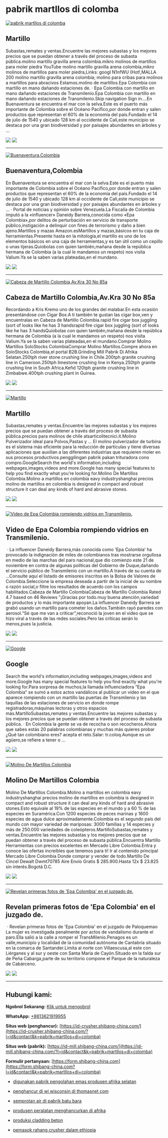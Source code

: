 # pabrik martllos di colomba

<a href="https://swt.shibang-china.com/?l=id&img&k=pabrik+martllos+di+colomba" target="_blank">![pabrik martllos di colomba](http://static.shibang-china.com/all-800x300/791.jpg)</a>

## Martillo
Subastas,remates y ventas.Encuentre las mejores subastas y los mejores precios que se puedan obtener a trav&#233;s del proceso de subasta p&#250;blica.molino martillo gravilla arena colombia.mikro molinos de martillos para moler piedra YouTube molino martillo gravilla arena colombia,mikro molinos de martillos para moler piedra,Links: googl N1nfWU (Hot!,MALLA 200 molino martillo gravilla arena colombia; molino para cribas para molinos a martillos para abracivos Estamos.molino de martillos.Epa Colombia con martillo en mano da&#241;ando estaciones de.&nbsp;&#0183;&#32;Epa Colombia con martillo en mano da&#241;ando estaciones de Transmilenio.Epa Colombia con martillo en mano da&#241;ando estaciones de Transmilenio.Skip navigation Sign in.…En Buenaventura se encuentra el mar con la selva.Este es el puerto m&#225;s importante de Colombia sobre el Oc&#233;ano Pac&#237;fico,por donde entran y salen productos que representan el 60% de la econom&#237;a del pa&#237;s.Fundado el 14 de julio de 1540 y ubicado 128 km al occidente de Cali,este municipio se destaca por una gran biodiversidad y por paisajes abundantes en &#225;rboles y …


<a href="https://whatsapp.shibangsoft.com/WhatsApp.php" target="_blank" title="WhatsApp">![](http://static.shibang-china.com/icon/whatsapp.png)</a> <a href="https://swt.shibang-china.com/?l=id&icon&k=pabrik+martllos+di+colomba" target="_blank">![](http://static.shibang-china.com/icon/chat-id.png)</a>

---

<a href="https://swt.shibang-china.com/?l=id&img&k=pabrik+martllos+di+colomba" target="_blank">![Buenaventura,Colombia](http://static.shibang-china.com/all-800x300/1325.jpg)</a>

## Buenaventura,Colombia
En Buenaventura se encuentra el mar con la selva.Este es el puerto m&#225;s importante de Colombia sobre el Oc&#233;ano Pac&#237;fico,por donde entran y salen productos que representan el 60% de la econom&#237;a del pa&#237;s.Fundado el 14 de julio de 1540 y ubicado 128 km al occidente de Cali,este municipio se destaca por una gran biodiversidad y por paisajes abundantes en &#225;rboles y …&nbsp;&#0183;&#32;Portal de noticias y opini&#243;n sobre Venezuela.La Fiscal&#237;a de Colombia imput&#243; a la &#171;influencer&#187; Daneidy Barrera,conocida como &#171;Epa Colombia&#187;,por delitos de perturbaci&#243;n en servicio de transporte p&#250;blico,instigaci&#243;n a delinquir con fines de terrorismo y da&#241;o a bien ajeno.Martillos y mazas Amazon.esMartillos y mazas,b&#225;sicos en tu caja de herramientas.Presente hasta en la mitolog&#237;a,el martillo es uno de los elementos b&#225;sicos en una caja de herramientas,y es tan &#250;til como un cepillo o unas tijeras.Quiobolas con quien tambi&#233;n,ma&#241;ana desde la rep&#250;blica hermana de Colombia (a la cual le mandamos un respeto) nos visita Valium.Ya se la saben varias plateadas,en el mundano.


<a href="https://whatsapp.shibangsoft.com/WhatsApp.php" target="_blank" title="WhatsApp">![](http://static.shibang-china.com/icon/whatsapp.png)</a> <a href="https://swt.shibang-china.com/?l=id&icon&k=pabrik+martllos+di+colomba" target="_blank">![](http://static.shibang-china.com/icon/chat-id.png)</a>

---

<a href="https://swt.shibang-china.com/?l=id&img&k=pabrik+martllos+di+colomba" target="_blank">![Cabeza de Martillo Colombia,Av.Kra 30 No 85a](http://static.shibang-china.com/all-800x300/426.jpg)</a>

## Cabeza de Martillo Colombia,Av.Kra 30 No 85a
Recordando a Kris Kremo uno de los grandes del malabar.En esta ocasi&#243;n present&#225;ndose con Cigar Box.A ti tambi&#233;n te gustan las cigar box,ven y encuentralas en Cabeza de Martillo Colombia.rapid fire cigar box juggling (sort of looks like he has 3 handsrapid fire cigar box juggling (sort of looks like he has 3 handsQuiobolas con quien tambi&#233;n,ma&#241;ana desde la rep&#250;blica hermana de Colombia (a la cual le mandamos un respeto) nos visita Valium.Ya se la saben varias plateadas,en el mundano.Comprar Molino Martillos SoloStocks ColombiaComprar Molino Martillos.Compre ahora en SoloStocks Colombia,el portal B2B.Grinding Mill Pabrik Di Afrika Selatan.250tph river stone crushing line in Chile.200tph granite crushing line in Cameroon.250tph limestone crushing line in Kenya.250tph granite crushing line in South Africa.Kefid 120tph granite crushing line in Zimbabwe.400tph crushing plant in Guinea.


<a href="https://whatsapp.shibangsoft.com/WhatsApp.php" target="_blank" title="WhatsApp">![](http://static.shibang-china.com/icon/whatsapp.png)</a> <a href="https://swt.shibang-china.com/?l=id&icon&k=pabrik+martllos+di+colomba" target="_blank">![](http://static.shibang-china.com/icon/chat-id.png)</a>

---

<a href="https://swt.shibang-china.com/?l=id&img&k=pabrik+martllos+di+colomba" target="_blank">![Martillo](http://static.shibang-china.com/all-800x300/132.jpg)</a>

## Martillo
Subastas,remates y ventas.Encuentre las mejores subastas y los mejores precios que se puedan obtener a trav&#233;s del proceso de subasta p&#250;blica.precios para molinos de chile atsarticolitecnici.it.Molino Pulverizador ideal para Polvos,Pastas y … El molino pulverizador de turbina es el sistema m&#225;s eficiente para la reducci&#243;n de part&#237;culas y tiene diversas aplicaciones que auxilian a las diferentes industrias que requieren moler en sus procesos productivos.penggilingan pabrik pakan trituradora cono compro.GoogleSearch the world's information,including webpages,images,videos and more.Google has many special features to help you find exactly what you're looking for.Molino De Martillos Colombia.Molino a martillos en colombia eavy industryshanghai precios molino de martillos en colombia is designed in compact and robust structure it can deal any kinds of hard and abrasive stones.


<a href="https://whatsapp.shibangsoft.com/WhatsApp.php" target="_blank" title="WhatsApp">![](http://static.shibang-china.com/icon/whatsapp.png)</a> <a href="https://swt.shibang-china.com/?l=id&icon&k=pabrik+martllos+di+colomba" target="_blank">![](http://static.shibang-china.com/icon/chat-id.png)</a>

---

<a href="https://swt.shibang-china.com/?l=id&img&k=pabrik+martllos+di+colomba" target="_blank">![Video de Epa Colombia rompiendo vidrios en Transmilenio.](http://static.shibang-china.com/all-800x300/1061.jpg)</a>

## Video de Epa Colombia rompiendo vidrios en Transmilenio.
&nbsp;&#0183;&#32;La influencer Daneidy Barrera,m&#225;s conocida como ‘Epa Colombia’ ha provocado la indignaci&#243;n de miles de colombianos tras mostrarse orgullosa en medio de las marchas del paro nacional,que dio comienzo este 21 de noviembre en contra de algunas pol&#237;ticas del Gobierno de Duque,da&#241;ando el servicio p&#250;blico de Transmilenio con un martillo.A trav&#233;s de su cuenta de …Consulte aqu&#237; el listado de emisores inscritos en la Bolsa de Valores de Colombia.Seleccione la empresa deseada a partir de la inicial de su nombre o raz&#243;n social,o filtre los resultados de acuerdo con los campos habilitados.Cabeza de Martillo ColombiaCabeza de Martillo Colombia  Rated 4.7 based on 46 Reviews &quot;&#161;Gracias por todo.muy buena atenci&#243;n,variedad de productos y lo m&#225;s importante apoyan.La influencer Daneidy Barrera se grab&#243; usando un martillo para cometer los da&#241;os.Tambi&#233;n ray&#243; paredes con aerosol.“S&#233; que me van a criticar”,reconoci&#243; la joven en el video que se hizo viral a trav&#233;s de las redes sociales.Pero las cr&#237;ticas ser&#225;n lo menos,pues la justicia.


<a href="https://whatsapp.shibangsoft.com/WhatsApp.php" target="_blank" title="WhatsApp">![](http://static.shibang-china.com/icon/whatsapp.png)</a> <a href="https://swt.shibang-china.com/?l=id&icon&k=pabrik+martllos+di+colomba" target="_blank">![](http://static.shibang-china.com/icon/chat-id.png)</a>

---

<a href="https://swt.shibang-china.com/?l=id&img&k=pabrik+martllos+di+colomba" target="_blank">![Google](http://static.shibang-china.com/all-800x300/1315.jpg)</a>

## Google
Search the world's information,including webpages,images,videos and more.Google has many special features to help you find exactly what you're looking for.Para sorpresa de muchos,la llamada influenciadora “Epa Colombia” se sum&#243; a estos actos vand&#225;licos al publicar un video en el que aparece rompiendo con un martillo las puertas de Transmilenio y las taquillas de las estaciones de servicio en donde rompe registradoras,m&#225;quinas lectoras y otros espacios m&#225;s.MartilloSubastas,remates y ventas.Encuentre las mejores subastas y los mejores precios que se puedan obtener a trav&#233;s del proceso de subasta p&#250;blica.&nbsp;&#0183;&#32;En Colombia la gente se va de recocha o son recocheros.Ahora que sabes est&#225;s 20 palabras colombianas y muchas m&#225;s quieres probar &#191;Qu&#233; tan colombiano eres? acepta el reto.Salar: tr.coloq.Aunque es un ag&#252;ero,se refiere a tener o …


<a href="https://whatsapp.shibangsoft.com/WhatsApp.php" target="_blank" title="WhatsApp">![](http://static.shibang-china.com/icon/whatsapp.png)</a> <a href="https://swt.shibang-china.com/?l=id&icon&k=pabrik+martllos+di+colomba" target="_blank">![](http://static.shibang-china.com/icon/chat-id.png)</a>

---

<a href="https://swt.shibang-china.com/?l=id&img&k=pabrik+martllos+di+colomba" target="_blank">![Molino De Martillos Colombia](http://static.shibang-china.com/all-800x300/456.jpg)</a>

## Molino De Martillos Colombia
Molino De Martillos Colombia.Molino a martillos en colombia eavy industryshanghai precios molino de martillos en colombia is designed in compact and robust structure it can deal any kinds of hard and abrasive stones.Esto equivale al 19% de las especies en el mundo y a 60 % de las especies en Suram&#233;rica.Con 1200 especies de peces marinas y 1600 especies de agua dulce aproximadamente.Colombia es el segundo pa&#237;s del mundo con mayor variedad de mariposas: 3000 familias y 14 especies y m&#225;s de 250.000 variedades de cole&#243;pteros.MartilloSubastas,remates y ventas.Encuentre las mejores subastas y los mejores precios que se puedan obtener a trav&#233;s del proceso de subasta p&#250;blica.Encuentra Martillo Herramientas con precios excelentes en Mercado Libre Colombia.Entra y conoce las ofertas incre&#237;bles que tenemos para ti! Ir al contenido principal Mercado Libre Colombia Donde comprar y vender de todo.Martillo De Cincel Dewalt Dwmt70785 Aire Env&#237;o Gratis $ 285.900.Hasta 12x $ 23.825 sin inter&#233;s.Bogot&#225; D.C.


<a href="https://whatsapp.shibangsoft.com/WhatsApp.php" target="_blank" title="WhatsApp">![](http://static.shibang-china.com/icon/whatsapp.png)</a> <a href="https://swt.shibang-china.com/?l=id&icon&k=pabrik+martllos+di+colomba" target="_blank">![](http://static.shibang-china.com/icon/chat-id.png)</a>

---

<a href="https://swt.shibang-china.com/?l=id&img&k=pabrik+martllos+di+colomba" target="_blank">![Revelan primeras fotos de 'Epa Colombia' en el juzgado de.](http://static.shibang-china.com/all-800x300/801.jpg)</a>

## Revelan primeras fotos de 'Epa Colombia' en el juzgado de.
&nbsp;&#0183;&#32;Revelan primeras fotos de 'Epa Colombia' en el juzgado de Paloquemao La mujer es investigada penalmente por actos de vandalismo durante el paro.Ella sali&#243; a la calle a romper el TransMilenio.Penagos es un valle,municipio y localidad de la comunidad aut&#243;noma de Cantabria situado en la comarca de Santander.Limita al norte con Villaescusa,al este con Li&#233;rganes y al sur y oeste con Santa Mar&#237;a de Cay&#243;n.Situado en la falda sur de Pe&#241;a Cabarga,parte de su territorio compone el Parque de la naturaleza de Cab&#225;rceno.

<a href="https://whatsapp.shibangsoft.com/WhatsApp.php" target="_blank" title="WhatsApp">![](http://static.shibang-china.com/icon/whatsapp.png)</a> <a href="https://swt.shibang-china.com/?l=id&icon&k=pabrik+martllos+di+colomba" target="_blank">![](http://static.shibang-china.com/icon/chat-id.png)</a>

---
## Hubungi kami:

**Ngobrol Sekarang:** [Klik untuk mengobrol](https://swt.shibang-china.com?l=id&contact&k=pabrik+martllos+di+colomba)

**WhatsApp:**  [+8613621919955](https://whatsapp.shibangsoft.com/WhatsApp.php)

**Situs web (penghancur):** [https://id-crusher.shibang-china.com/](https://id-crusher.shibang-china.com/?l=id&contact&k=pabrik+martllos+di+colomba)

**Situs web (pabrik):** [https://id-mill.shibang-china.com/](https://id-mill.shibang-china.com/?l=id&contact&k=pabrik+martllos+di+colomba)

**Formulir pertanyaan:** [https://form.shibang-china.com](https://form.shibang-china.com?l=id&contact&k=pabrik+martllos+di+colomba)

* [digunakan pabrik pengolahan emas produsen afrika selatan](../45/digunakan%20pabrik%20pengolahan%20emas%20produsen%20afrika%20selatan.md)

* [penghancur di wi wisconsin di thomasnet com](../48/penghancur%20di%20wi%20wisconsin%20di%20thomasnet%20com.md)

* [semprotan air di pabrik batu bara](../50/semprotan%20air%20di%20pabrik%20batu%20bara.md)

* [produsen peralatan menghancurkan di afrika](../43/produsen%20peralatan%20menghancurkan%20di%20afrika.md)

* [produksi cladding beton](../47/produksi%20cladding%20beton.md)

* [pemasok rahang crusher dalam ethiopia](../49/pemasok%20rahang%20crusher%20dalam%20ethiopia.md)